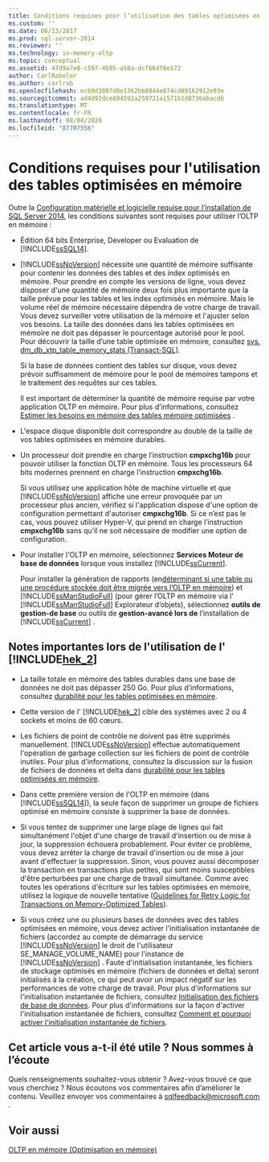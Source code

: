 ```yaml
---
title: Conditions requises pour l’utilisation des tables optimisées en mémoire | Microsoft Docs
ms.custom: ''
ms.date: 06/13/2017
ms.prod: sql-server-2014
ms.reviewer: ''
ms.technology: in-memory-oltp
ms.topic: conceptual
ms.assetid: 47d9a7e8-c597-4b95-a58a-dcf66df8e572
author: CarlRabeler
ms.author: carlrab
ms.openlocfilehash: ecb9d388fd0e1362bb8844e874cd89162912e93e
ms.sourcegitcommit: ad4d92dce894592a259721a1571b1d8736abacdb
ms.translationtype: MT
ms.contentlocale: fr-FR
ms.lasthandoff: 08/04/2020
ms.locfileid: "87707556"
---
```

# <a name="requirements-for-using-memory-optimized-tables"></a>Conditions requises pour l'utilisation des tables optimisées en mémoire
  Outre la [Configuration matérielle et logicielle requise pour l’installation de SQL Server 2014](../../sql-server/install/hardware-and-software-requirements-for-installing-sql-server.md), les conditions suivantes sont requises pour utiliser l’OLTP en mémoire :  
  
-   Édition 64 bits Enterprise, Developer ou Evaluation de [!INCLUDE[ssSQL14](../../includes/sssql14-md.md)].  
  
-   [!INCLUDE[ssNoVersion](../../includes/ssnoversion-md.md)] nécessite une quantité de mémoire suffisante pour contenir les données des tables et des index optimisés en mémoire. Pour prendre en compte les versions de ligne, vous devez disposer d'une quantité de mémoire deux fois plus importante que la taille prévue pour les tables et les index optimisés en mémoire. Mais le volume réel de mémoire nécessaire dépendra de votre charge de travail. Vous devez surveiller votre utilisation de la mémoire et l'ajuster selon vos besoins. La taille des données dans les tables optimisées en mémoire ne doit pas dépasser le pourcentage autorisé pour le pool. Pour découvrir la taille d’une table optimisée en mémoire, consultez [sys. dm_db_xtp_table_memory_stats &#40;Transact-SQL&#41;](/sql/relational-databases/system-dynamic-management-views/sys-dm-db-xtp-table-memory-stats-transact-sql).  
  
     Si la base de données contient des tables sur disque, vous devez prévoir suffisamment de mémoire pour le pool de mémoires tampons et le traitement des requêtes sur ces tables.  
  
     Il est important de déterminer la quantité de mémoire requise par votre application OLTP en mémoire. Pour plus d’informations, consultez [Estimer les besoins en mémoire des tables mémoire optimisées](memory-optimized-tables.md) .  
  
-   L'espace disque disponible doit correspondre au double de la taille de vos tables optimisées en mémoire durables.  
  
-   Un processeur doit prendre en charge l’instruction **cmpxchg16b** pour pouvoir utiliser la fonction OLTP en mémoire. Tous les processeurs 64 bits modernes prennent en charge l’instruction **cmpxchg16b**.  
  
     Si vous utilisez une application hôte de machine virtuelle et que [!INCLUDE[ssNoVersion](../../includes/ssnoversion-md.md)] affiche une erreur provoquée par un processeur plus ancien, vérifiez si l'application dispose d'une option de configuration permettant d'autoriser **cmpxchg16b**. Si ce n’est pas le cas, vous pouvez utiliser Hyper-V, qui prend en charge l’instruction **cmpxchg16b** sans qu’il ne soit nécessaire de modifier une option de configuration.  
  
-   Pour installer l'OLTP en mémoire, sélectionnez **Services Moteur de base de données** lorsque vous installez [!INCLUDE[ssCurrent](../../../includes/sscurrent-md.md)].  
  
     Pour installer la génération de rapports (en[déterminant si une table ou une procédure stockée doit être migrée vers l’OLTP en mémoire](determining-if-a-table-or-stored-procedure-should-be-ported-to-in-memory-oltp.md)) et [!INCLUDE[ssManStudioFull](../../../includes/ssmanstudiofull-md.md)] (pour gérer l’OLTP en mémoire via l' [!INCLUDE[ssManStudioFull](../../../includes/ssmanstudiofull-md.md)] Explorateur d’objets), sélectionnez **outils de gestion-de base** ou outils de **gestion-avancé lors de** l’installation de [!INCLUDE[ssCurrent](../../../includes/sscurrent-md.md)] .  
  
## <a name="important-notes-on-using-hek_2"></a>Notes importantes lors de l'utilisation de l' [!INCLUDE[hek_2](../../../includes/hek-2-md.md)]  
  
-   La taille totale en mémoire des tables durables dans une base de données ne doit pas dépasser 250 Go. Pour plus d’informations, consultez [durabilité pour les tables optimisées en mémoire](durability-for-memory-optimized-tables.md).  
  
-   Cette version de l' [!INCLUDE[hek_2](../../../includes/hek-2-md.md)] cible des systèmes avec 2 ou 4 sockets et moins de 60 cœurs.  
  
-   Les fichiers de point de contrôle ne doivent pas être supprimés manuellement. [!INCLUDE[ssNoVersion](../../includes/ssnoversion-md.md)] effectue automatiquement l'opération de garbage collection sur les fichiers de point de contrôle inutiles. Pour plus d’informations, consultez la discussion sur la fusion de fichiers de données et delta dans [durabilité pour les tables optimisées en mémoire](durability-for-memory-optimized-tables.md).  
  
-   Dans cette première version de l'OLTP en mémoire (dans [!INCLUDE[ssSQL14](../../includes/sssql14-md.md)]), la seule façon de supprimer un groupe de fichiers optimisé en mémoire consiste à supprimer la base de données.  
  
-   Si vous tentez de supprimer une large plage de lignes qui fait simultanément l'objet d'une charge de travail d'insertion ou de mise à jour, la suppression échouera probablement. Pour éviter ce problème, vous devez arrêter la charge de travail d'insertion ou de mise à jour avant d'effectuer la suppression. Sinon, vous pouvez aussi décomposer la transaction en transactions plus petites, qui sont moins susceptibles d'être perturbées par une charge de travail simultanée. Comme avec toutes les opérations d'écriture sur les tables optimisées en mémoire, utilisez la logique de nouvelle tentative ([Guidelines for Retry Logic for Transactions on Memory-Optimized Tables](../../database-engine/guidelines-for-retry-logic-for-transactions-on-memory-optimized-tables.md)).  
  
-   Si vous créez une ou plusieurs bases de données avec des tables optimisées en mémoire, vous devez activer l'initialisation instantanée de fichiers (accordez au compte de démarrage du service [!INCLUDE[ssNoVersion](../../includes/ssnoversion-md.md)] le droit de l'utilisateur SE_MANAGE_VOLUME_NAME) pour l'instance de [!INCLUDE[ssNoVersion](../../includes/ssnoversion-md.md)] . Faute d'initialisation instantanée, les fichiers de stockage optimisés en mémoire (fichiers de données et delta) seront initialisés à la création, ce qui peut avoir un impact négatif sur les performances de votre charge de travail. Pour plus d'informations sur l'initialisation instantanée de fichiers, consultez [Initialisation des fichiers de base de données](../databases/database-instant-file-initialization.md). Pour plus d'informations sur la façon d'activer l'initialisation instantanée de fichiers, consultez [Comment et pourquoi activer l'initialisation instantanée de fichiers](https://blogs.msdn.com/b/sql_pfe_blog/archive/2009/12/23/how-and-why-to-enable-instant-file-initialization.aspx).  
  
## <a name="did-this-article-help-you-were-listening"></a>Cet article vous a-t-il été utile ? Nous sommes à l’écoute  
 Quels renseignements souhaitez-vous obtenir ? Avez-vous trouvé ce que vous cherchiez ? Nous écoutons vos commentaires afin d’améliorer le contenu. Veuillez envoyer vos commentaires à [sqlfeedback@microsoft.com](mailto:sqlfeedback@microsoft.com?subject=Your%20feedback%20about%20the%20Requirements%20for%20Using%20Memory-Optimized%20Tables%20page) .  
  
## <a name="see-also"></a>Voir aussi  
 [OLTP en mémoire &#40;Optimisation en mémoire&#41;](in-memory-oltp-in-memory-optimization.md)  
  
  
